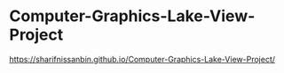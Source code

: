 # Computer-Graphics-Lake-View-Project
https://sharifnissanbin.github.io/Computer-Graphics-Lake-View-Project/
